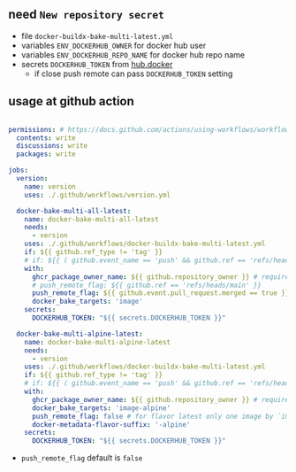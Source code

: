 ## need `New repository secret`

- file `docker-buildx-bake-multi-latest.yml`
- variables `ENV_DOCKERHUB_OWNER` for docker hub user
- variables `ENV_DOCKERHUB_REPO_NAME` for docker hub repo name
- secrets `DOCKERHUB_TOKEN` from [hub.docker](https://hub.docker.com/settings/security)
    - if close push remote can pass `DOCKERHUB_TOKEN` setting

## usage at github action

```yml

permissions: # https://docs.github.com/actions/using-workflows/workflow-syntax-for-github-actions#permissions
  contents: write
  discussions: write
  packages: write

jobs:
  version:
    name: version
    uses: ./.github/workflows/version.yml

  docker-bake-multi-all-latest:
    name: docker-bake-multi-all-latest
    needs:
      - version
    uses: ./.github/workflows/docker-buildx-bake-multi-latest.yml
    if: ${{ github.ref_type != 'tag' }}
    # if: ${{ ( github.event_name == 'push' && github.ref == 'refs/heads/main' ) || github.base_ref == 'main' }}
    with:
      ghcr_package_owner_name: ${{ github.repository_owner }} # required for ghcr.io
      # push_remote_flag: ${{ github.ref == 'refs/heads/main' }}
      push_remote_flag: ${{ github.event.pull_request.merged == true }}
      docker_bake_targets: 'image'
    secrets:
      DOCKERHUB_TOKEN: "${{ secrets.DOCKERHUB_TOKEN }}"

  docker-bake-multi-alpine-latest:
    name: docker-bake-multi-alpine-latest
    needs:
      - version
    uses: ./.github/workflows/docker-buildx-bake-multi-latest.yml
    if: ${{ github.ref_type != 'tag' }}
    # if: ${{ ( github.event_name == 'push' && github.ref == 'refs/heads/main' ) || github.base_ref == 'main' }}
    with:
      ghcr_package_owner_name: ${{ github.repository_owner }} # required for ghcr.io
      docker_bake_targets: 'image-alpine'
      push_remote_flag: false # for flavor latest only one image by `image-all` so no need push remote
      docker-metadata-flavor-suffix: '-alpine'
    secrets:
      DOCKERHUB_TOKEN: "${{ secrets.DOCKERHUB_TOKEN }}"
```

- `push_remote_flag` default is `false`
